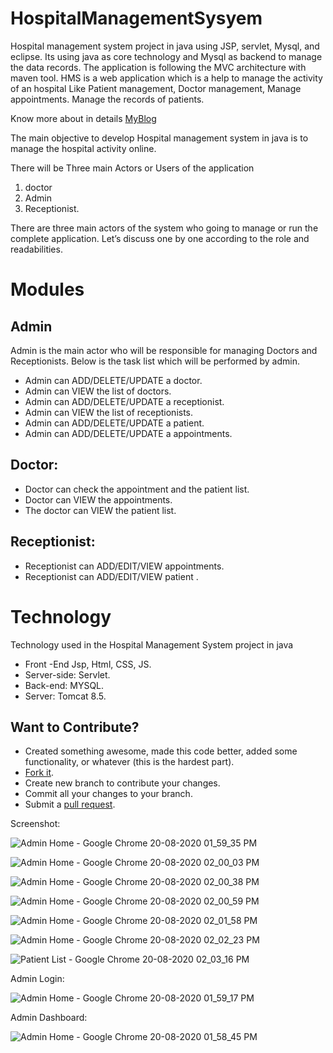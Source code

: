 # HospitalManagementSysyem
Hospital management system project in java using JSP, servlet, Mysql, and eclipse. Its using java as core technology and Mysql as backend to manage the data records. The application is following the MVC architecture with maven tool. HMS is a web application which is a help to manage the activity of an hospital Like Patient management, Doctor management, Manage appointments. Manage the records of patients.

Know more about in details  [MyBlog](https://www.inaminutes.com/how-can-i-import-a-git-repository-into-eclipse-ide/)

The main objective to develop Hospital management system in java is to manage the hospital activity online.

There will be Three main Actors or Users of the application 
1. doctor 
2. Admin 
3. Receptionist.

There are three main actors of the system who going to manage or run the complete application. Let’s discuss one by one according to the role and readabilities.

# Modules

## Admin 
   Admin is the main actor who will be responsible for managing Doctors and Receptionists. Below is the task list which will be performed by admin.
 
  * Admin can ADD/DELETE/UPDATE a doctor.
  * Admin can VIEW the list of doctors.
  * Admin can ADD/DELETE/UPDATE a receptionist.
  * Admin can VIEW the list of receptionists.
  * Admin can ADD/DELETE/UPDATE a patient.
  * Admin can ADD/DELETE/UPDATE a appointments.
  
## Doctor:
  * Doctor can check the appointment and the patient list.
  * Doctor can VIEW the appointments. 
  * The doctor can VIEW the patient list.
   
   
## Receptionist:
  * Receptionist can ADD/EDIT/VIEW appointments.
  * Receptionist can ADD/EDIT/VIEW patient .
   
   
 # Technology
   
Technology used in the Hospital Management System project in java

* Front -End Jsp, Html, CSS, JS.
* Server-side: Servlet.
* Back-end: MYSQL.
* Server: Tomcat 8.5.

## Want to Contribute?
- Created something awesome, made this code better, added some functionality, or whatever (this is the hardest part).
- [Fork it](http://help.github.com/forking/).
- Create new branch to contribute your changes.
- Commit all your changes to your branch.
- Submit a [pull request](http://help.github.com/pull-requests/).

Screenshot:

![Admin Home - Google Chrome 20-08-2020 01_59_35 PM](https://user-images.githubusercontent.com/56467741/90974861-36794f00-e4fd-11ea-946a-c6c35f3de310.png)

![Admin Home - Google Chrome 20-08-2020 02_00_03 PM](https://user-images.githubusercontent.com/56467741/90974864-3a0cd600-e4fd-11ea-92a6-b42f7cd2b338.png)

![Admin Home - Google Chrome 20-08-2020 02_00_38 PM](https://user-images.githubusercontent.com/56467741/90974867-3d07c680-e4fd-11ea-858d-a859e9d55cc3.png)

![Admin Home - Google Chrome 20-08-2020 02_00_59 PM](https://user-images.githubusercontent.com/56467741/90974868-3da05d00-e4fd-11ea-9b33-a8c034763d1e.png)

![Admin Home - Google Chrome 20-08-2020 02_01_58 PM](https://user-images.githubusercontent.com/56467741/90974876-442ed480-e4fd-11ea-88ea-43b334aad466.png)

![Admin Home - Google Chrome 20-08-2020 02_02_23 PM](https://user-images.githubusercontent.com/56467741/90974884-527cf080-e4fd-11ea-8ea5-167850c384b5.png)

![Patient List - Google Chrome 20-08-2020 02_03_16 PM](https://user-images.githubusercontent.com/56467741/90974887-56107780-e4fd-11ea-92bf-e8277556152f.png)


Admin Login:

![Admin Home - Google Chrome 20-08-2020 01_59_17 PM](https://user-images.githubusercontent.com/56467741/90974898-63c5fd00-e4fd-11ea-897c-57c62515fc4c.png)


Admin Dashboard:

![Admin Home - Google Chrome 20-08-2020 01_58_45 PM](https://user-images.githubusercontent.com/56467741/90974889-5872d180-e4fd-11ea-84aa-e23402ecdea0.png)














